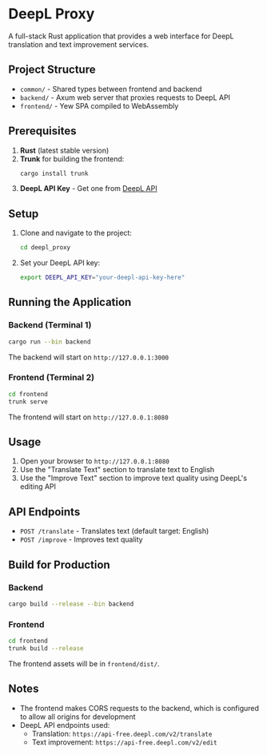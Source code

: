 # DeepL Proxy

A full-stack Rust application that provides a web interface for DeepL translation and text improvement services.

## Project Structure

- `common/` - Shared types between frontend and backend
- `backend/` - Axum web server that proxies requests to DeepL API
- `frontend/` - Yew SPA compiled to WebAssembly

## Prerequisites

1. **Rust** (latest stable version)
2. **Trunk** for building the frontend:
   ```bash
   cargo install trunk
   ```
3. **DeepL API Key** - Get one from [DeepL API](https://www.deepl.com/pro-api)

## Setup

1. Clone and navigate to the project:
   ```bash
   cd deepl_proxy
   ```

2. Set your DeepL API key:
   ```bash
   export DEEPL_API_KEY="your-deepl-api-key-here"
   ```

## Running the Application

### Backend (Terminal 1)
```bash
cargo run --bin backend
```
The backend will start on `http://127.0.0.1:3000`

### Frontend (Terminal 2)
```bash
cd frontend
trunk serve
```
The frontend will start on `http://127.0.0.1:8080`

## Usage

1. Open your browser to `http://127.0.0.1:8080`
2. Use the "Translate Text" section to translate text to English
3. Use the "Improve Text" section to improve text quality using DeepL's editing API

## API Endpoints

- `POST /translate` - Translates text (default target: English)
- `POST /improve` - Improves text quality

## Build for Production

### Backend
```bash
cargo build --release --bin backend
```

### Frontend
```bash
cd frontend
trunk build --release
```

The frontend assets will be in `frontend/dist/`.

## Notes

- The frontend makes CORS requests to the backend, which is configured to allow all origins for development
- DeepL API endpoints used:
  - Translation: `https://api-free.deepl.com/v2/translate`
  - Text improvement: `https://api-free.deepl.com/v2/edit` 